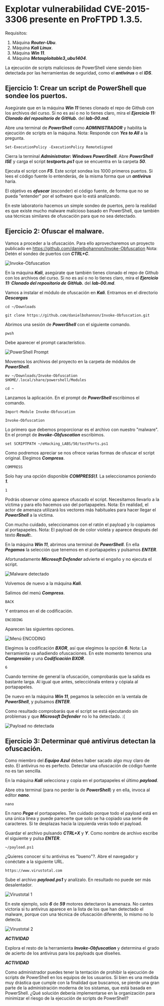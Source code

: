 # Explotar vulnerabilidad CVE-2015-3306 presente en ProFTPD 1.3.5.

Requisitos:
1. Máquina ***Router-Ubu***.
2. Máquina ***Kali Linux***.
3. Máquina ***Win 11***.
4. Máquina ***Metasploitable3_ubu1404***.

La ejecución de scripts maliciosos de PowerShell viene siendo bien detectada por las herramientas de seguridad, como el ***antivirus*** o el ***IDS***.

## Ejercicio 1: Crear un script de PowerShell que sondee los puertos.

Asegúrate que en la máquina ***Win 11*** tienes clonado el repo de Github con los archivos del curso. Si no es así o no lo tienes claro, mira el ***Ejercicio 11: Clonado del repositorio de GitHub.*** del ***lab-00.md***.

Abre una terminal de ***PowerShell*** como ***ADMINISTRADOR*** y habilita la ejecución de scripts en la máquina.
Nota: Responde con ***Yes to All*** a la pregunta.
```
Set-ExecutionPolicy -ExecutionPolicy RemoteSigned
```

Cierra la terminal ***Administrator: Windows PowerShell***. Abre ***PowerShell ISE*** y carga el script ***testports.ps1*** que se encuentra en la carpeta ***50***.

Ejecuta el script con ***F5***. Este script sondea los 1000 primeros puertos. Si lees el código fuente lo entenderás, de la misma forma que un ***antivirus*** haría.

El objetivo es ***ofuscar*** (esconder) el código fuente, de forma que no se pueda "entender" por el software que lo está analizando. 

En este laboratorio hacemos un simple sondeo de puertos, pero la realidad es que existe mucho malware malicioso basado en PowerShell, que también usa técnicas similares de ofuscación para que no sea detectado.

## Ejercicio 2: Ofuscar el malware.

Vamos a proceder a la ofuscación. Para ello aprovecharemos un proyecto publicado en https://github.com/danielbohannon/Invoke-Obfuscation
Nota: Detén el sondeo de puertos con ***CTRL+C***.

![Invoke-Obfuscation](../img/lab-50-A/202209111409.png)

En la máquina ***Kali***, asegúrate que también tienes clonado el repo de Github con los archivos del curso. Si no es así o no lo tienes claro, mira el ***Ejercicio 11: Clonado del repositorio de GitHub.*** del ***lab-00.md***.

Vamos a instalar el módulo de  ofuscación en ***Kali***. Entramos en el directorio ***Descargas***
```
cd ~/Downloads

git clone https://github.com/danielbohannon/Invoke-Obfuscation.git
```

Abrimos una sesión de ***PowerShell*** con el siguiente comando.
```
pwsh
```

Debe aparecer el prompt característico.

![PowerShell Prompt](../img/lab-50-A/202209111725.png)

Movemos los archivos del proyecto en la carpeta de módulos de ***PowerShell***.
```
mv ~/Downloads/Invoke-Obfuscation $HOME/.local/share/powershell/Modules

cd ~
```

Lanzamos la aplicación. En el prompt de ***PowerShell*** escribimos el comando.
```
Import-Module Invoke-Obfuscation

Invoke-Obfuscation
```

Lo primero que debemos proporcionar es el archivo con nuestro "malware". En el prompt de ***Invoke-Obfuscation*** escribimos.
```
set SCRIPTPATH ~/eHacking_LABS/50/testPorts.ps1
```

Como podremos apreciar se nos ofrece varias formas de ofuscar el script original. Elegimos ***Compress***.
```
COMPRESS
```

Solo hay una opción disponible ***COMPRESS\1***. La seleccionamos poniendo ***1***.
```
1
```

Podrás observar cómo aparece ofuscado el script. Necesitamos llevarlo a la víctima y para ello hacemos uso del portapapeles.
Nota: En realidad, el actor de amenaza utilizará los vectores más habituales para hacer llegar el ***PowerShell*** a la víctima.

Con mucho cuidado, seleccionamos con el ratón el payload y lo copiamos al portapapeles.
Nota: El payload de de color violeta y aparece después del texto ***Result:***.


En la máquina ***Win 11***, abrimos una terminal de ***PowerShell***. En ella ***Pegamos*** la selección que tenemos en el portapapeles y pulsamos ***ENTER***.

Afortunadamente ***Microsoft Defender*** advierte el engaño y no ejecuta el script.

![Malware detectado](../img/lab-50-A/202209111725.png)

Volvemos de nuevo a la máquina ***Kali***. 

Salimos del menú ***Compress***.
```
BACK
```

Y entramos en el de codificación.
```
ENCODING
```

Aparecen las siguientes opciones.

![Menú ENCODING](../img/lab-50-A/202209111806.png)

Elegimos la codificación ***BXOR***, así que elegimos la opción ***6***.
Nota: La herramienta va añadiendo ofuscaciones. En este momento tenemos una ***Compresión*** y una ***Codificación BXOR***. 
```
6
```

Cuando termine de general la ofuscación, comprobarás que la salida es bastante larga. Al igual que antes, selecciónala entera y cópiala al portapapeles.

De nuevo en la máquina ***Win 11***, pegamos la selección en la ventala de ***PowerShell***, y pulsamos ***ENTER***.

Como resultado comprobarás que el script se está ejecutando sin problemas y que ***Microsoft Defender*** no lo ha detectado. :(

![Payload no detectada](../img/lab-50-A/202209111811.png)

## Ejercicio 3: Determinar qué antivirus detectan la ofuscación.

Como miembro del ***Equipo Azul*** debes haber sacado algo muy claro de esto. El antivirus no es perfecto. Detectar una ofuscación de código fuente no es tan sencilla.

En la máquina ***Kali*** selecciona y copia en el portapapeles el último ***payload***.

Abre otra terminal (para no perder la de ***PowerShell***) y en ella, invoca al editor ***nano***.
```
nano
```

En nano ***Pega*** el portapapeles. Ten cuidado porque todo el payload está en una única línea y puede parecerte que solo se ha copiado usa serie de caracteres. Si te desplazas hacia la izquierda verás todo el payload.

Guardar el archivo pulsando ***CTRL+X*** y ***Y***. Como nombre de archivo escribe el siguiente y pulsa ***ENTER***.
```
~/payload.ps1
```

¿Quieres conocer si tu antivirus es "bueno"?. Abre el navegador y conéctate a la siguiente URL.
```
https://www.virustotal.com
```

Sube el archivo ***payload.ps1*** y analízalo. En resultado no puede ser más desalentador.

![Virustotal 1](../img/lab-50-A/202209111830.png)

En este ejemplo, solo ***6*** de ***59*** motores detectaron la amenaza. No cantes victoria si tu antivirus aparece en la lista de los que han detectado el malware, porque con una técnica de ofuscación diferente, lo mismo no lo detecta.

![Virustotal 2](../img/lab-50-A/202209111832.png)

***ACTIVIDAD***

Explora el resto de la herramienta ***Invoke-Obfuscation*** y determina el grado de acierto de los antivirus para los payloads que diseñes.

***ACTIVIDAD***

Como administrador puedes tener la tentación de prohibir la ejecución de scripts de PowerShell en los equipos de los usuarios. Si bien es una medida muy drástica que cumple con la finalidad que buscamos, se pierde una gran parte de la administración moderna de los sistamas, que está basada en PowerShell. ¿Qué solución debería implementarse en la organización para minimizar el riesgo de la ejecución de scripts de PowerShell?



